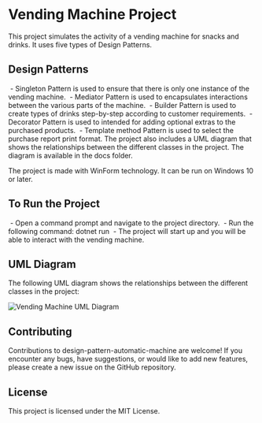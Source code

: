 # Vending Machine Project
This project simulates the activity of a vending machine for snacks and drinks. It uses five types of Design Patterns.

## Design Patterns
 - Singleton Pattern is used to ensure that there is only one instance of the vending machine.
 - Mediator Pattern is used to encapsulates interactions between the various parts of the machine.
 - Builder Pattern is used to create types of drinks step-by-step according to customer requirements.
 - Decorator Pattern is used to intended for adding optional extras to the purchased products.
 - Template method Pattern is used to select the purchase report print format.
The project also includes a UML diagram that shows the relationships between the different classes in the project. The diagram is available in the docs folder.

The project is made with WinForm technology. It can be run on Windows 10 or later.

## To Run the Project
 - Open a command prompt and navigate to the project directory.
 - Run the following command: dotnet run
 - The project will start up and you will be able to interact with the vending machine.

## UML Diagram
The following UML diagram shows the relationships between the different classes in the project:

![Vending Machine UML Diagram](https://github.com/ShaniShurkin/design-pattern-automatic-machine/blob/master/UML%20Class%20Diagram.vpd.jpg)

## Contributing
Contributions to design-pattern-automatic-machine are welcome! If you encounter any bugs, have suggestions, or would like to add new features, please create a new issue on the GitHub repository.

## License
This project is licensed under the MIT License.
